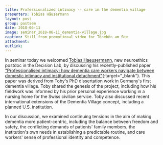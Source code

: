 ```yaml
---
title: Professionalized intimacy -- care in the dementia village 
presenters: Tobias Häusermann
layout: post
group: pastsem
date: 2018-06-11
image: seminar_2018-06-11_dementia-village.jpg
caption: Still from promotional video for Tönebön am See
attachment:
outlink: 
---
```


In seminar today we welcomed [Tobias Haeusermann](/team/index.html#Tobias-Haeusermann), new neuroethics postdoc in the Decision Lab, by discussing his recently-published paper ["Professionalised intimacy: how dementia care workers navigate between domestic intimacy and institutional detachment"](https://onlinelibrary.wiley.com/doi/pdf/10.1111/1467-9566.12730){:target="\_blank"}. This paper was derived from Toby's PhD dissertation work in Germany's first dementia village. Toby shared the genesis of the project, including how his fieldwork was informed by his prior personal experience working in a nursing home for the Swiss civilian service. Toby also discussed recent international extensions of the Dementia Village concept, including a planned U.S. institution.

In our discussion, we examined continuing tensions in the aim of making dementia more patient-centric, including the balance between freedom and safety, the conflicting demands of patients' family members, the institution's own needs in establishing a predictable routine, and care workers' sense of professional identity and competence. 
